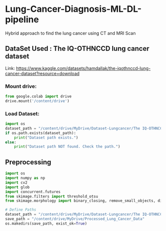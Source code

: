 # Lung-Cancer-Diagnosis-ML-DL-pipeline
Hybrid approach to find the lung cancer using CT and MRI Scan

## DataSet Used : The IQ-OTHNCCD lung cancer dataset
Link: https://www.kaggle.com/datasets/hamdallak/the-iqothnccd-lung-cancer-dataset?resource=download

### Mount drive:
```python
from google.colab import drive
drive.mount('/content/drive')
```
### Load Dataset:
```python
import os
dataset_path = "/content/drive/MyDrive/Dataset-Lungcancer/The IQ-OTHNCCD lung cancer dataset"
if os.path.exists(dataset_path):
    print("Dataset path exists.")
else:
    print("Dataset path NOT found. Check the path.")
```
## Preprocessing
```python
import os
import numpy as np
import cv2
import glob
import concurrent.futures
from skimage.filters import threshold_otsu
from skimage.morphology import binary_closing, remove_small_objects, disk

# Define Paths
dataset_path = "/content/drive/MyDrive/Dataset-Lungcancer/The IQ-OTHNCCD lung cancer dataset"
save_path = "/content/drive/MyDrive/Processed_Lung_Cancer_Data"
os.makedirs(save_path, exist_ok=True)
